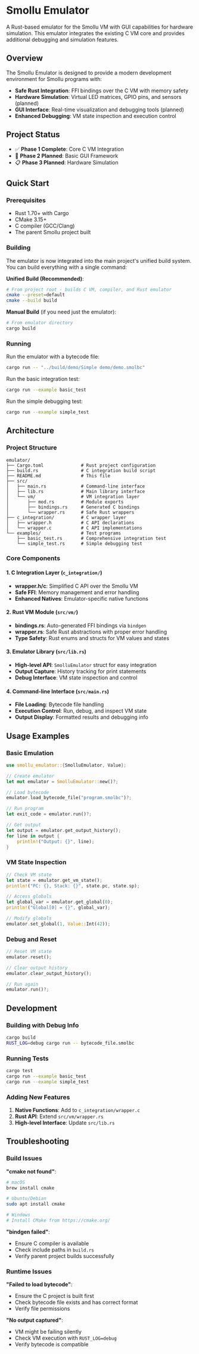 # Smollu Emulator

A Rust-based emulator for the Smollu VM with GUI capabilities for hardware simulation. This emulator integrates the existing C VM core and provides additional debugging and simulation features.

## Overview

The Smollu Emulator is designed to provide a modern development environment for Smollu programs with:

- **Safe Rust Integration**: FFI bindings over the C VM with memory safety
- **Hardware Simulation**: Virtual LED matrices, GPIO pins, and sensors (planned)
- **GUI Interface**: Real-time visualization and debugging tools (planned)
- **Enhanced Debugging**: VM state inspection and execution control

## Project Status

- ✅ **Phase 1 Complete**: Core C VM Integration
- 🚧 **Phase 2 Planned**: Basic GUI Framework
- 📋 **Phase 3 Planned**: Hardware Simulation

## Quick Start

### Prerequisites

- Rust 1.70+ with Cargo
- CMake 3.15+
- C compiler (GCC/Clang)
- The parent Smollu project built

### Building

The emulator is now integrated into the main project's unified build system. You can build everything with a single command:

**Unified Build (Recommended)**:
```bash
# From project root - builds C VM, compiler, and Rust emulator
cmake --preset=default
cmake --build build
```

**Manual Build** (if you need just the emulator):
```bash
# From emulator directory
cargo build
```

### Running

Run the emulator with a bytecode file:

```bash
cargo run -- "../build/demo/Simple demo/demo.smolbc"
```

Run the basic integration test:

```bash
cargo run --example basic_test
```

Run the simple debugging test:

```bash
cargo run --example simple_test
```

## Architecture

### Project Structure

```
emulator/
├── Cargo.toml              # Rust project configuration
├── build.rs                # C integration build script
├── README.md               # This file
├── src/
│   ├── main.rs             # Command-line interface
│   ├── lib.rs              # Main library interface
│   └── vm/                 # VM integration layer
│       ├── mod.rs          # Module exports
│       ├── bindings.rs     # Generated C bindings
│       └── wrapper.rs      # Safe Rust wrappers
├── c_integration/          # C wrapper layer
│   ├── wrapper.h           # C API declarations
│   └── wrapper.c           # C API implementations
└── examples/               # Test programs
    ├── basic_test.rs       # Comprehensive integration test
    └── simple_test.rs      # Simple debugging test
```

### Core Components

#### 1. **C Integration Layer** (`c_integration/`)
- **wrapper.h/c**: Simplified C API over the Smollu VM
- **Safe FFI**: Memory management and error handling
- **Enhanced Natives**: Emulator-specific native functions

#### 2. **Rust VM Module** (`src/vm/`)
- **bindings.rs**: Auto-generated FFI bindings via `bindgen`
- **wrapper.rs**: Safe Rust abstractions with proper error handling
- **Type Safety**: Rust enums and structs for VM values and states

#### 3. **Emulator Library** (`src/lib.rs`)
- **High-level API**: `SmolluEmulator` struct for easy integration
- **Output Capture**: History tracking for print statements
- **Debug Interface**: VM state inspection and control

#### 4. **Command-line Interface** (`src/main.rs`)
- **File Loading**: Bytecode file handling
- **Execution Control**: Run, debug, and inspect VM state
- **Output Display**: Formatted results and debugging info

## Usage Examples

### Basic Emulation

```rust
use smollu_emulator::{SmolluEmulator, Value};

// Create emulator
let mut emulator = SmolluEmulator::new()?;

// Load bytecode
emulator.load_bytecode_file("program.smolbc")?;

// Run program
let exit_code = emulator.run()?;

// Get output
let output = emulator.get_output_history();
for line in output {
    println!("Output: {}", line);
}
```

### VM State Inspection

```rust
// Check VM state
let state = emulator.get_vm_state();
println!("PC: {}, Stack: {}", state.pc, state.sp);

// Access globals
let global_var = emulator.get_global(0);
println!("Global[0] = {}", global_var);

// Modify globals
emulator.set_global(1, Value::Int(42));
```

### Debug and Reset

```rust
// Reset VM state
emulator.reset();

// Clear output history
emulator.clear_output_history();

// Run again
emulator.run()?;
```

## Development

### Building with Debug Info

```bash
cargo build
RUST_LOG=debug cargo run -- bytecode_file.smolbc
```

### Running Tests

```bash
cargo test
cargo run --example basic_test
cargo run --example simple_test
```

### Adding New Features

1. **Native Functions**: Add to `c_integration/wrapper.c`
2. **Rust API**: Extend `src/vm/wrapper.rs`
3. **High-level Interface**: Update `src/lib.rs`

## Troubleshooting

### Build Issues

**"cmake not found"**:
```bash
# macOS
brew install cmake

# Ubuntu/Debian
sudo apt install cmake

# Windows
# Install CMake from https://cmake.org/
```

**"bindgen failed"**:
- Ensure C compiler is available
- Check include paths in `build.rs`
- Verify parent project builds successfully

### Runtime Issues

**"Failed to load bytecode"**:
- Ensure the C project is built first
- Check bytecode file exists and has correct format
- Verify file permissions

**"No output captured"**:
- VM might be failing silently
- Check VM execution with `RUST_LOG=debug`
- Verify bytecode is compatible
